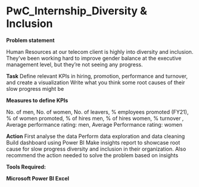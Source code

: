 # PwC_Internship_Diversity & Inclusion

**Problem statement**

Human Resources at our telecom client is highly into diversity and inclusion. They’ve been working hard to improve gender balance at the executive management level, but they’re not seeing any progress.

**Task**
Define relevant KPIs in hiring, promotion, performance and turnover, and create a visualization
Write what you think some root causes of their slow progress might be

**Measures to define KPIs**

No. of men, No. of women, No. of leavers, % employees promoted (FY21), % of women promoted, % of hires men, % of hires women, % turnover , Average performance rating: men, Average Performance rating: women

**Action**
First analyse the data
Perform data exploration and data cleaning
Build dashboard using Power BI
Make insights report to showcase root cause for slow progress diversity and inclusion in their organization. Also recommend the action needed to solve the problem based on insights

**Tools Required:**

**Microsoft Power BI Excel**
